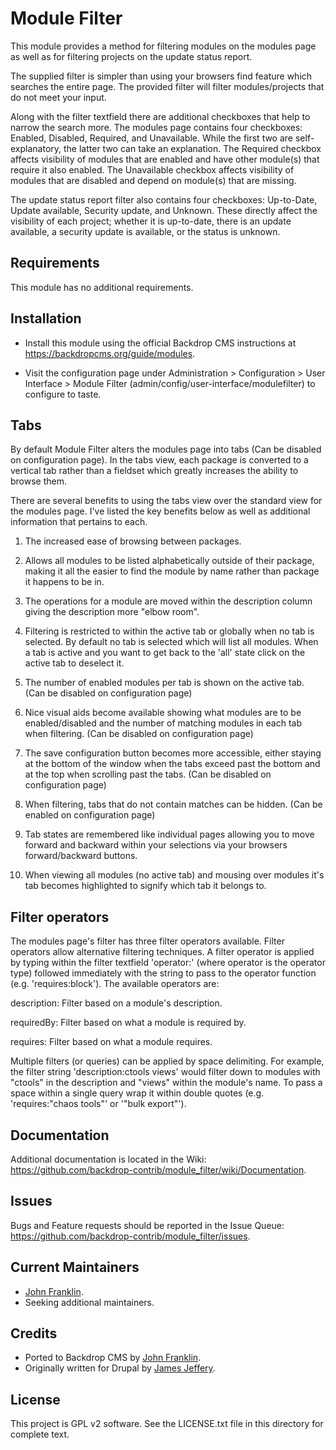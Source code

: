 Module Filter
=============

This module provides a method for filtering modules on the modules page as well
as for filtering projects on the update status report.

The supplied filter is simpler than using your browsers find feature which
searches the entire page. The provided filter will filter modules/projects that
do not meet your input.

Along with the filter textfield there are additional
checkboxes that help to narrow the search more. The modules page contains four
checkboxes: Enabled, Disabled, Required, and Unavailable. While the first two
are self-explanatory, the latter two can take an explanation. The Required
checkbox affects visibility of modules that are enabled and have other
module(s) that require it also enabled. The Unavailable checkbox affects
visibility of modules that are disabled and depend on module(s) that are
missing.

The update status report filter also contains four checkboxes: Up-to-Date,
Update available, Security update, and Unknown. These directly affect the
visibility of each project; whether it is up-to-date, there is an update
available, a security update is available, or the status is unknown.


Requirements
------------

This module has no additional requirements.

Installation
------------

- Install this module using the official Backdrop CMS instructions at
  https://backdropcms.org/guide/modules.

- Visit the configuration page under Administration > Configuration > User
  Interface > Module Filter (admin/config/user-interface/modulefilter) to
  configure to taste.

Tabs
----

By default Module Filter alters the modules page into tabs (Can be disabled on
configuration page). In the tabs view, each package is converted to a vertical
tab rather than a fieldset which greatly increases the ability to browse them.

There are several benefits to using the tabs view over the standard view for
the modules page. I've listed the key benefits below as well as additional
information that pertains to each.

1.  The increased ease of browsing between packages.

2.  Allows all modules to be listed alphabetically outside of their package,
    making it all the easier to find the module by name rather than package it
    happens to be in.

3.  The operations for a module are moved within the description column giving
    the description more "elbow room".

4.  Filtering is restricted to within the active tab or globally when no tab is
    selected. By default no tab is selected which will list all modules. When a
    tab is active and you want to get back to the 'all' state click on the
    active tab to deselect it.

5.  The number of enabled modules per tab is shown on the active tab. (Can be
    disabled on configuration page)

6.  Nice visual aids become available showing what modules are to be
    enabled/disabled and the number of matching modules in each tab when
    filtering. (Can be disabled on configuration page)

7.  The save configuration button becomes more accessible, either staying at
    the bottom of the window when the tabs exceed past the bottom and at the
    top when scrolling past the tabs. (Can be disabled on configuration page)

8.  When filtering, tabs that do not contain matches can be hidden. (Can be
    enabled on configuration page)

9.  Tab states are remembered like individual pages allowing you to move
    forward and backward within your selections via your browsers
    forward/backward buttons.

10. When viewing all modules (no active tab) and mousing over modules it's tab
    becomes highlighted to signify which tab it belongs to.

Filter operators
----------------

The modules page's filter has three filter operators available. Filter
operators allow alternative filtering techniques. A filter operator is applied
by typing within the filter textfield 'operator:' (where operator is the
operator type) followed immediately with the string to pass to the operator
function (e.g. 'requires:block'). The available operators are:

description:
   Filter based on a module's description.

requiredBy:
   Filter based on what a module is required by.

requires:
   Filter based on what a module requires.

Multiple filters (or queries) can be applied by space delimiting. For example,
the filter string 'description:ctools views' would filter down to modules with
"ctools" in the description and "views" within the module's name. To pass a
space within a single query wrap it within double quotes (e.g. 'requires:"chaos
tools"' or '"bulk export"').

Documentation
-------------

Additional documentation is located in the Wiki:
https://github.com/backdrop-contrib/module_filter/wiki/Documentation.

Issues
------

Bugs and Feature requests should be reported in the Issue Queue:
https://github.com/backdrop-contrib/module_filter/issues.

Current Maintainers
-------------------

- [John Franklin](https://github.com/jlfranklin).
- Seeking additional maintainers.

Credits
-------

- Ported to Backdrop CMS by [John Franklin](https://github.com/jlfranklin).
- Originally written for Drupal by [James Jeffery](https://github.com/greenskin).

License
-------

This project is GPL v2 software.
See the LICENSE.txt file in this directory for complete text.

